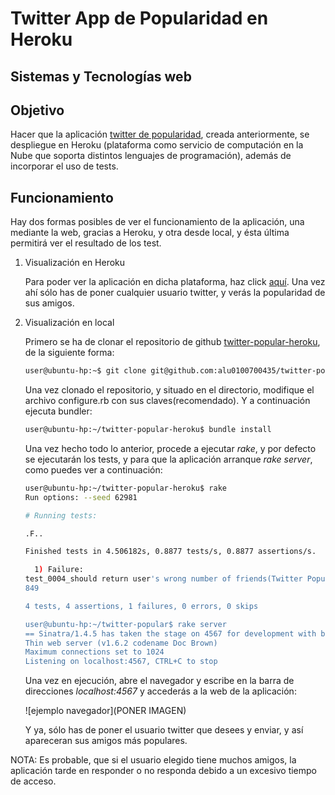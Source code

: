 Twitter App de Popularidad en Heroku
=========
Sistemas y Tecnologías web
---------------------------


Objetivo
-----

Hacer que la aplicación [twitter de popularidad], creada anteriormente, se despliegue en Heroku (plataforma como servicio de computación en la Nube que soporta distintos lenguajes de programación), además de incorporar el uso de tests. 

Funcionamiento
-----

Hay dos formas posibles de ver el funcionamiento de la aplicación, una mediante la web, gracias a Heroku, y otra desde local, y ésta última permitirá ver el resultado de los test.
 
1. Visualización en Heroku
    
    Para poder ver la aplicación en dicha plataforma, haz click [aquí].
    Una vez ahí sólo has de poner cualquier usuario twitter, y verás la popularidad de sus amigos.

2. Visualización en local

    Primero se ha de clonar el repositorio de github [twitter-popular-heroku], de la siguiente forma: 
    
    ```sh
    user@ubuntu-hp:~$ git clone git@github.com:alu0100700435/twitter-popular-heroku.git
    ```
    Una vez clonado el repositorio, y situado en el directorio, modifique el archivo configure.rb con sus claves(recomendado). Y a continuación ejecuta bundler:
    
    ```sh
    user@ubuntu-hp:~/twitter-popular-heroku$ bundle install
    ```
    
    Una vez hecho todo lo anterior, procede a ejecutar *rake*, y por defecto se ejecutarán los tests, y para que la aplicación arranque *rake server*, como puedes ver a continuación:
    
    ```sh
    user@ubuntu-hp:~/twitter-popular-heroku$ rake
    Run options: --seed 62981
    
    # Running tests:
    
    .F..
    
    Finished tests in 4.506182s, 0.8877 tests/s, 0.8877 assertions/s.
    
      1) Failure:
    test_0004_should return user's wrong number of friends(Twitter Popular) [/home/user/Escritorio/twitter-popular-heroku/test.rb:35]:
    849
    
    4 tests, 4 assertions, 1 failures, 0 errors, 0 skips

    user@ubuntu-hp:~/twitter-popular$ rake server
    == Sinatra/1.4.5 has taken the stage on 4567 for development with backup from Thin
    Thin web server (v1.6.2 codename Doc Brown)
    Maximum connections set to 1024
    Listening on localhost:4567, CTRL+C to stop
    ```
    
    Una vez en ejecución, abre el navegador y escribe en la barra de direcciones *localhost:4567* y accederás a la web de la aplicación:
    
    ![ejemplo navegador](PONER IMAGEN) 
    
    Y ya, sólo has de poner el usuario twitter que desees y enviar, y así apareceran sus amigos más populares. 
    
    
NOTA: 
Es probable, que si el usuario elegido tiene muchos amigos, la aplicación tarde en responder o no responda debido a un excesivo tiempo de acceso.


[twitter de popularidad]:https://alu0100700435.github.io/twitter-popular
[aquí]:agile-fortress-1869.herokuapp.com
[twitter-popular-heroku]:https://github.com/alu0100700435/twitter-popular
